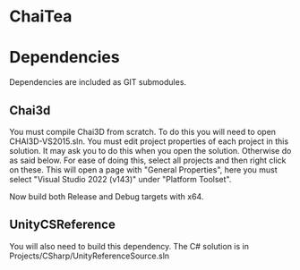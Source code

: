 # ChaiTea

# Dependencies
Dependencies are included as GIT submodules.

## Chai3d
You must compile Chai3D from scratch. 
To do this you will need to open CHAI3D-VS2015.sln. 
You must edit project properties of each project in this solution. 
It may ask you to do this when you open the solution. Otherwise do as said below.
For ease of doing this, select all projects and then right click on these.
This will open a page with "General Properties", here you must select "Visual Studio 2022 (v143)" under "Platform Toolset".

Now build both Release and Debug targets with x64.

## UnityCSReference
You will also need to build this dependency. 
The C# solution is in Projects/CSharp/UnityReferenceSource.sln